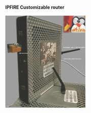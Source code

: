 #### IPFIRE Customizable router

<img src="https://github.com/universalbit-dev/universalbit-dev/blob/main/ipfire/images/IPFIRE_HPT610.jpg" width="50%"></img>
